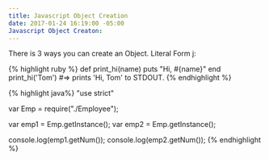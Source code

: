 ```yaml
---
title: Javascript Object Creation
date: 2017-01-24 16:19:00 -05:00
Javascript Object Creaton: 
---
```


There is 3 ways you can create an Object.
Literal Form j:

{% highlight ruby %}
def print_hi(name)
  puts "Hi, #{name}"
end
print_hi('Tom')
#=> prints 'Hi, Tom' to STDOUT.
{% endhighlight %}

{% highlight java%}
"use strict"

var Emp = require("./Employee");

var emp1 = Emp.getInstance();
var emp2 = Emp.getInstance();

console.log(emp1.getNum());
console.log(emp2.getNum());
{% endhighlight %}